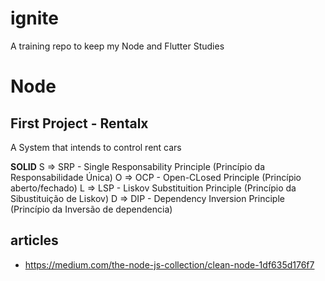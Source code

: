 # ignite
A training repo to keep my Node and Flutter Studies
# Node



## First Project - Rentalx

A System that intends to control rent cars

<b>SOLID</b>
S => SRP - Single Responsability Principle (Princípio da Responsabilidade Única)
O => OCP - Open-CLosed Principle (Princípio aberto/fechado)
L => LSP - Liskov Substituition Principle (Princípio da Sibustituição de Liskov)
D => DIP - Dependency Inversion Principle (Princípio da Inversão de dependencia)

## articles
- https://medium.com/the-node-js-collection/clean-node-1df635d176f7
